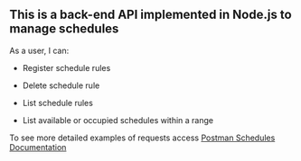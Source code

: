 
## This is a back-end API implemented in Node.js to manage schedules

As a user, I can:

- Register schedule rules  

- Delete schedule rule  

- List schedule rules  

- List available or occupied schedules within a range  



To see more detailed examples of requests access [Postman Schedules Documentation](https://documenter.getpostman.com/view/13107448/TVRrVQaC)
